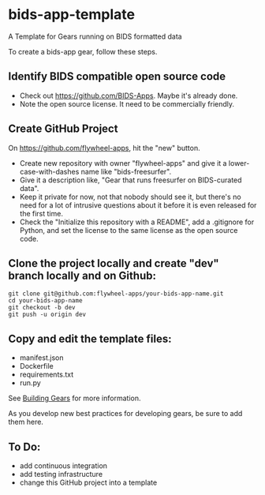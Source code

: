 # bids-app-template
A Template for Gears running on BIDS formatted data

To create a bids-app gear, follow these steps.

## Identify BIDS compatible open source code

* Check out https://github.com/BIDS-Apps.  Maybe it's already done.
* Note the open source license.  It need to be commercially friendly.

## Create GitHub Project

On https://github.com/flywheel-apps, hit the "new" button. 
  *  Create new repository with owner "flywheel-apps" and give it a lower-case-with-dashes name like "bids-freesurfer".  
  * Give it a description like, "Gear that runs freesurfer on BIDS-curated data".  
  * Keep it private for now, not that nobody should see it, but there's no need for a lot of intrusive questions about it before it is even released for the first time.  
  * Check the "Initialize this repository with a README", add a .gitignore for Python, and set the license to the same license as the open source code.
  
## Clone the project locally and create "dev" branch locally and on Github:
```
git clone git@github.com:flywheel-apps/your-bids-app-name.git
cd your-bids-app-name
git checkout -b dev
git push -u origin dev
```

## Copy and edit the template files:
  * manifest.json
  * Dockerfile
  * requirements.txt
  * run.py
  
See [Building Gears](https://docs.flywheel.io/hc/en-us/articles/360015513653-Building-Gears) for more information.

As you develop new best practices for developing gears, be sure to add them here.

## To Do:
  * add continuous integration
  * add testing infrastructure
  * change this GitHub project into a template
